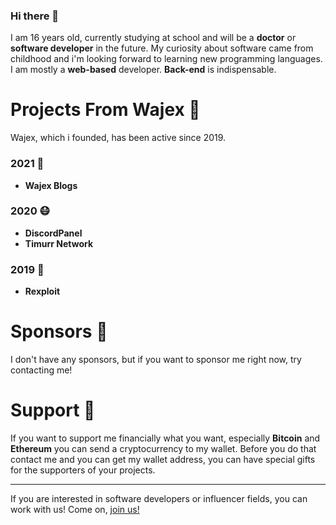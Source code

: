 ### Hi there 👋

I am 16 years old, currently studying at school and will be a **doctor** or **software developer** in the future.
My curiosity about software came from childhood and i'm looking forward to learning new programming languages.
I am mostly a **web-based** developer. **Back-end** is indispensable.

 # Projects From Wajex 🌌

Wajex, which i founded, has been active since 2019.

 ### 2021 🚀

- **Wajex Blogs**

 ### 2020 😷

- **DiscordPanel**
- **Timurr Network**

 ### 2019 🌙

- **Rexploit**

# Sponsors 💞

I don't have any sponsors, but if you want to sponsor me right now, try contacting me!


 # Support 🙏

If you want to support me financially what you want, especially **Bitcoin** and **Ethereum** you can send a cryptocurrency to my wallet. 
Before you do that contact me and you can get my wallet address, you can have special gifts for the supporters of your projects.

---
If you are interested in software developers or influencer fields, you can work with us!
Come on, [join us!](https://wajex.net)
